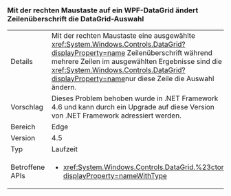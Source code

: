 ### <a name="right-clicking-on-a-wpf-datagrid-row-header-changes-the-datagrid-selection"></a>Mit der rechten Maustaste auf ein WPF-DataGrid ändert Zeilenüberschrift die DataGrid-Auswahl

|   |   |
|---|---|
|Details|Mit der rechten Maustaste eine ausgewählte <xref:System.Windows.Controls.DataGrid?displayProperty=name> Zeilenüberschrift während mehrere Zeilen im ausgewählten Ergebnisse sind die <xref:System.Windows.Controls.DataGrid?displayProperty=name>nur diese Zeile die Auswahl ändern.|
|Vorschlag|Dieses Problem behoben wurde in .NET Framework 4.6 und kann durch ein Upgrade auf diese Version von .NET Framework adressiert werden.|
|Bereich|Edge|
|Version|4.5|
|Typ|Laufzeit|
|Betroffene APIs|<ul><li><xref:System.Windows.Controls.DataGrid.%23ctor?displayProperty=nameWithType></li></ul>|

